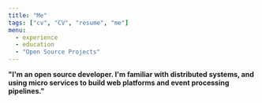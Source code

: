 ```yaml
---
title: "Me"
tags: ["cv", "CV", "resume", "me"]
menu:
  - experience
  - education
  - "Open Source Projects"
---
```


**"**I'm an open source developer. I'm familiar with distributed systems, and
using micro services to build web platforms and event processing pipelines.**"**
